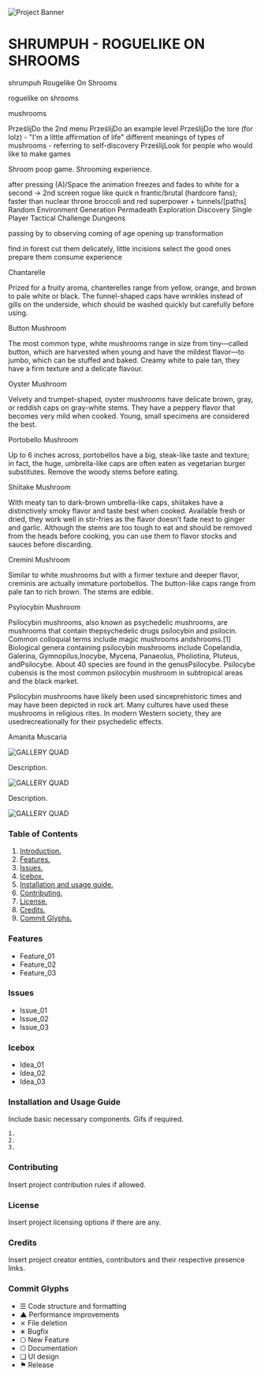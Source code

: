 
![Project Banner](/assets/template_visuals/temp-banner.png)

<a name="intro"></a>
# SHRUMPUH - ROGUELIKE ON SHROOMS
shrumpuh
Rougelike On Shrooms

roguelike on shrooms

mushrooms

PrześlijDo the 2nd menu PrześlijDo an example level
PrześlijDo the lore (for lolz) - "I'm a little affirmation of life" different meanings of types of mushrooms - referring to self-discovery PrześlijLook for people who would like to make games

Shroom poop game. Shrooming experience.

after pressing (A)/Space the animation freezes and fades to white for a second -> 2nd screen rogue like quick n frantic/brutal (hardcore fans); faster than nuclear throne
broccoli and red superpower + tunnels/[paths]
Random Environment Generation Permadeath Exploration Discovery Single Player Tactical Challenge Dungeons

passing by to observing coming of age opening up transformation

find in forest cut them delicately, little incisions select the good ones prepare them consume experience

Chantarelle

Prized for a fruity aroma, chanterelles range from yellow, orange, and brown to pale white or black. The funnel-shaped caps have wrinkles instead of gills on the underside, which should be washed quickly but carefully before using.

Button Mushroom

The most common type, white mushrooms range in size from tiny—called button, which are harvested when young and have the mildest flavor—to jumbo, which can be stuffed and baked. Creamy white to pale tan, they have a firm texture and a delicate flavour.

Oyster Mushroom

Velvety and trumpet-shaped, oyster mushrooms have delicate brown, gray, or reddish caps on gray-white stems. They have a peppery flavor that becomes very mild when cooked. Young, small specimens are considered the best.

Portobello Mushroom

Up to 6 inches across, portobellos have a big, steak-like taste and texture; in fact, the huge, umbrella-like caps are often eaten as vegetarian burger substitutes. Remove the woody stems before eating.

Shiitake Mushroom

With meaty tan to dark-brown umbrella-like caps, shiitakes have a distinctively smoky flavor and taste best when cooked. Available fresh or dried, they work well in stir-fries as the flavor doesn’t fade next to ginger and garlic. Although the stems are too tough to eat and should be removed from the heads before cooking, you can use them to flavor stocks and sauces before discarding.

Cremini Mushroom

Similar to white mushrooms but with a firmer texture and deeper flavor, creminis are actually immature portobellos. The button-like caps range from pale tan to rich brown. The stems are edible.

Psylocybin Mushroom

Psilocybin mushrooms, also known as psychedelic mushrooms, are mushrooms that contain thepsychedelic drugs psilocybin and psilocin. Common colloquial terms include magic mushrooms andshrooms.[1] Biological genera containing psilocybin mushrooms include Copelandia, Galerina, Gymnopilus,Inocybe, Mycena, Panaeolus, Pholiotina, Pluteus, andPsilocybe. About 40 species are found in the genusPsilocybe. Psilocybe cubensis is the most common psilocybin mushroom in subtropical areas and the black market.

Psilocybin mushrooms have likely been used sinceprehistoric times and may have been depicted in rock art. Many cultures have used these mushrooms in religious rites. In modern Western society, they are usedrecreationally for their psychedelic effects.

Amanita Muscaria

![GALLERY QUAD](/assets/template_visuals/temp-dual-gallery.png)

Description.

![GALLERY QUAD](/assets/template_visuals/temp-triple-gallery.png)

Description.

![GALLERY QUAD](/assets/template_visuals/temp-quad-gallery.png)

### Table of Contents
1. [Introduction.](#intro)
2. [Features.](#features)
3. [Issues.](#issues)
4. [Icebox.](#icebox)
5. [Installation and usage guide.](#install)
6. [Contributing.](#contribute)
7. [License.](#license)
8. [Credits.](#credits)
9. [Commit Glyphs.](#glyphs)

<a name="features"></a>
### Features
+ Feature_01
+ Feature_02
+ Feature_03

<a name="issues"></a>
### Issues
+ Issue_01
+ Issue_02
+ Issue_03

<a name="icebox"></a>
### Icebox
+ Idea_01
+ Idea_02
+ Idea_03

<a name="install"></a>
### Installation and Usage Guide
Include basic necessary components. Gifs if required.
```
1. 
2. 
3. 
```

<a name="contribute"></a>
### Contributing
Insert project contribution rules if allowed.

<a name="license"></a>
### License
Insert project licensing options if there are any.

<a name="credits"></a>
### Credits
Insert project creator entities, contributors and their respective presence links.

<a name="glyphs"></a>
### Commit Glyphs

+ ☰ Code structure and formatting
+ ▲ Performance improvements
+ ⨯ File deletion
+ ∗ Bugfix
+ ⬡ New Feature
+ ⎔ Documentation
+ ❑ UI design
+ ⚑ Release
